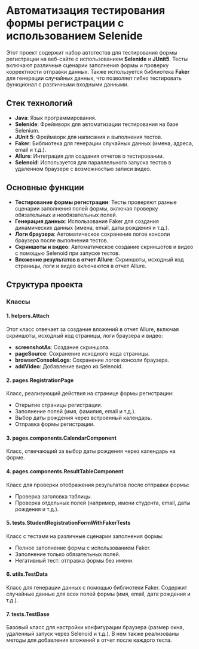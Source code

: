# Автоматизация тестирования формы регистрации с использованием Selenide

Этот проект содержит набор автотестов для тестирования формы регистрации на веб-сайте с использованием **Selenide** и **JUnit5**. Тесты включают различные сценарии заполнения формы и проверку корректности отправки данных. Также используется библиотека **Faker** для генерации случайных данных, что позволяет гибко тестировать функционал с различными входными данными.

## Стек технологий
- **Java**: Язык программирования.
- **Selenide**: Фреймворк для автоматизации тестирования на базе Selenium.
- **JUnit 5**: Фреймворк для написания и выполнения тестов.
- **Faker**: Библиотека для генерации случайных данных (имена, адреса, email и т.д.).
- **Allure**: Интеграция для создания отчетов о тестировании.
- **Selenoid**: Используется для параллельного запуска тестов в удаленном браузере с возможностью записи видео.

## Основные функции
- **Тестирование формы регистрации**: Тесты проверяют разные сценарии заполнения полей формы, включая проверку обязательных и необязательных полей.
- **Генерация данных**: Использование Faker для создания динамических данных (имена, email, даты рождения и т.д.).
- **Логи браузера**: Автоматическое сохранение логов консоли браузера после выполнения тестов.
- **Скриншоты и видео**: Автоматическое создание скриншотов и видео с помощью Selenoid при запуске тестов.
- **Вложение результатов в отчет Allure**: Скриншоты, исходный код страницы, логи и видео включаются в отчет Allure.

## Структура проекта

### Классы

#### 1. **helpers.Attach**
Этот класс отвечает за создание вложений в отчет Allure, включая скриншоты, исходный код страницы, логи браузера и видео:
- **screenshotAs**: Создание скриншота.
- **pageSource**: Сохранение исходного кода страницы.
- **browserConsoleLogs**: Сохранение логов консоли браузера.
- **addVideo**: Добавление видео из Selenoid.

#### 2. **pages.RegistrationPage**
Класс, реализующий действия на странице формы регистрации:
- Открытие страницы регистрации.
- Заполнение полей (имя, фамилия, email и т.д.).
- Выбор даты рождения через встроенный календарь.
- Отправка формы регистрации.

#### 3. **pages.components.CalendarComponent**
Класс, отвечающий за выбор даты рождения через календарь на форме.

#### 4. **pages.components.ResultTableComponent**
Класс для проверки отображения результатов после отправки формы:
- Проверка заголовка таблицы.
- Проверка отдельных полей (например, имени студента, email, даты рождения и т.д.).

#### 5. **tests.StudentRegistrationFormWithFakerTests**
Класс с тестами на различные сценарии заполнения формы:
- Полное заполнение формы с использованием Faker.
- Заполнение только обязательных полей.
- Негативный тест: отправка формы без имени.

#### 6. **utils.TestData**
Класс для генерации данных с помощью библиотеки Faker. Содержит случайные данные для всех полей формы (имя, email, дата рождения и т.д.).

#### 7. **tests.TestBase**
Базовый класс для настройки конфигурации браузера (размер окна, удаленный запуск через Selenoid и т.д.). В нем также реализованы методы для добавления вложений в отчет после каждого теста.
